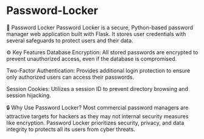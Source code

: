 # Password-Locker
🔐 Password Locker
Password Locker is a secure, Python-based password manager web application built with Flask. It stores user credentials with several safeguards to protect users and their data.

⚙️ Key Features
Database Encryption: All stored passwords are encrypted to prevent unauthorized access, even if the database is compromised.

Two-Factor Authentication: Provides additional login protection to ensure only authorized users can access their passwords.

Session Cookies: Utilizes a session ID to prevent directory browsing and session hijacking.


🔒 Why Use Password Locker?
Most commercial password managers are attractive targets for hackers as they may not internal security measures like encryption. Password Locker prioritizes security, privacy, and data integrity to protects all its users from cyber threats.

